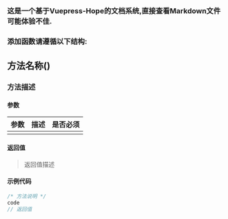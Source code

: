 ### 这是一个基于Vuepress-Hope的文档系统,直接查看Markdown文件可能体验不佳.

### 添加函数请遵循以下结构:

## 方法名称()

### 方法描述

#### 参数

| 参数 | 描述 | 是否必须 |
|:--:|:--:|:----:|
|    |    |      |

#### 返回值

> 返回值描述

#### 示例代码

```php
/* 方法说明 */
code
// 返回值
```